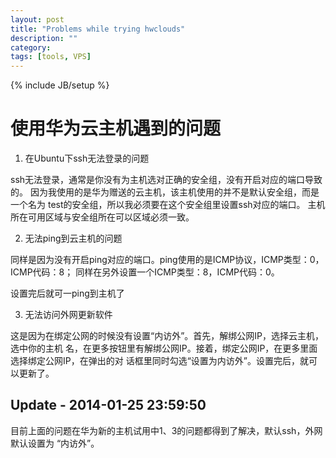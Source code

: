 ```yaml
---
layout: post
title: "Problems while trying hwclouds"
description: ""
category: 
tags: [tools, VPS]
---
```

{% include JB/setup %}

# 使用华为云主机遇到的问题

1. 在Ubuntu下ssh无法登录的问题

ssh无法登录，通常是你没有为主机选对正确的安全组，没有开启对应的端口导致的。
因为我使用的是华为赠送的云主机，该主机使用的并不是默认安全组，而是一个名为
test的安全组，所以我必须要在这个安全组里设置ssh对应的端口。
主机所在可用区域与安全组所在可以区域必须一致。

2. 无法ping到云主机的问题

同样是因为没有开启ping对应的端口。ping使用的是ICMP协议，ICMP类型：0，ICMP代码：8；
同样在另外设置一个ICMP类型：8，ICMP代码：0。

设置完后就可一ping到主机了

3. 无法访问外网更新软件

这是因为在绑定公网的时候没有设置“内访外”。首先，解绑公网IP，选择云主机，选中你的主机
名，在更多按钮里有解绑公网IP。接着，绑定公网IP，在更多里面选择绑定公网IP，在弹出的对
话框里同时勾选“设置为内访外”。设置完后，就可以更新了。

## Update - 2014-01-25 23:59:50
目前上面的问题在华为新的主机试用中1、3的问题都得到了解决，默认ssh，外网默认设置为
“内访外”。

